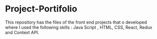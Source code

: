# Project-Portifolio
This repository has the files of the front end projects that o developed where I used the following skills : Java Script , HTML, CSS, React, Redux and Context API.
